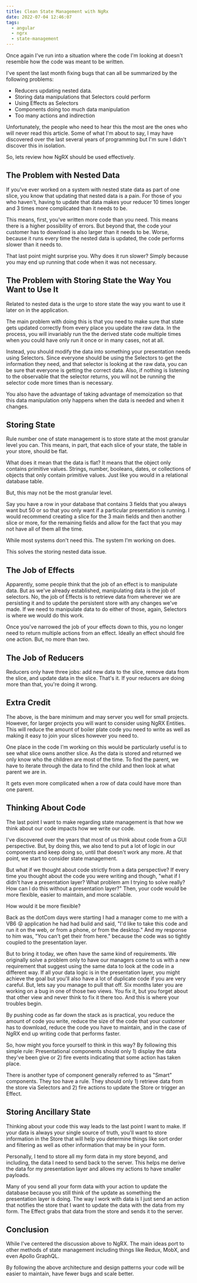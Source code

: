 ```yaml
---
title: Clean State Management with NgRx
date: 2022-07-04 12:46:07
tags:
  - angular
  - ngrx
  - state-management
---
```


Once again I've run into a situation where the code I'm looking at doesn't resemble how the code was meant to be written.

I've spent the last month fixing bugs that can all be summarized by the following problems:

- Reducers updating nested data.
- Storing data manipulations that Selectors could perform
- Using Effects as Selectors
- Components doing too much data manipulation
- Too many actions and indirection

<!-- more -->

Unfortunately, the people who need to hear this the most are the ones who will never read this article. Some of what I'm about to say, I may have discovered over the last several years of programming but I'm sure I didn't discover this in isolation.

So, lets review how NgRX should be used effectively.

## The Problem with Nested Data

If you've ever worked on a system with nested state data as part of one slice, you know that updating that nested data is a pain. For those of you who haven't, having to update that data makes your reducer 10 times longer and 3 times more complicated than it needs to be.

This means, first, you've written more code than you need. This means there is a higher possibility of errors.  But beyond that, the code your customer has to download is also larger than it needs to be.  Worse, because it runs every time the nested data is updated, the code performs slower than it needs to.

That last point might surprise you. Why does it run slower? Simply because you may end up running that code when it was not necessary.

## The Problem with Storing State the Way You Want to Use It

Related to nested data is the urge to store state the way you want to use it later on in the application.

The main problem with doing this is that you need to make sure that state gets updated correctly from every place you update the raw data. In the process, you will invariably run the the derived state code multiple times when you could have only run it once or in many cases, not at all.

Instead, you should modify the data into something your presentation needs using Selectors. Since everyone should be using the Selectors to get the information they need, and that selector is looking at the raw data, you can be sure that everyone is getting the correct data. Also, if nothing is listening to the observable that the selector returns, you will not be running the selector code more times than is necessary.

You also have the advantage of taking advantage of memoization so that this data manipulation only happens when the data is needed and when it changes.

## Storing State

Rule number one of state management is to store state at the most granular level you can. This means, in part, that each slice of your state, the table in your store, should be flat.

What does it mean that the data is flat? It means that the object only contains primitive values. Strings, number, booleans, dates, or collections of objects that only contain primitive values. Just like you would in a relational database table.

But, this may not be the most granular level.

Say you have a row in your database that contains 3 fields that you always want but 50 or so that you only want if a particular presentation is running.  I would recommend creating a slice for the 3 main fields and then another slice or more, for the remaining fields and allow for the fact that you may not have all of them all the time.

While most systems don't need this. The system I'm working on does.

This solves the storing nested data issue.

## The Job of Effects

Apparently, some people think that the job of an effect is to manipulate data.  But as we've already established, manipulating data is the job of selectors. No, the job of Effects is to retrieve data from wherever we are persisting it and to update the persistent store with any changes we've made. If we need to manipulate data to do either of those, again, Selectors is where we would do this work.

Once you've narrowed the job of your effects down to this, you no longer need to return multiple actions from an effect.  Ideally an effect should fire one action.  But, no more than two.

## The Job of Reducers

Reducers only have three jobs: add new data to the slice, remove data from the slice, and update data in the slice. That's it. If your reducers are doing more than that, you're doing it wrong.

## Extra Credit

The above, is the bare minimum and may server you well for small projects. However, for larger projects you will want to consider using NgRX Entities.  This will reduce the amount of boiler plate code you need to write as well as making it easy to join your slices however you need to.

One place in the code I'm working on this would be particularly useful is to see what slice owns another slice.  As the data is stored and returned we only know who the children are most of the time.  To find the parent, we have to iterate through the data to find the child and then look at what parent we are in.

It gets even more complicated when a row of data could have more than one parent.

## Thinking About Code

The last point I want to make regarding state management is that how we think about our code impacts how we write our code.

I've discovered over the years that most of us think about code from a GUI perspective. But, by doing this, we also tend to put a lot of logic in our components and keep doing so, until that doesn't work any more. At that point, we start to consider state management.

But what if we thought about code strictly from a data perspective? If every time you thought about the code you were writing and though, "what if I didn't have a presentation layer? What problem am I trying to solve really? How can I do this without a presentation layer?" Then, your code would be more flexible, easier to maintain, and more scalable.

How would it be more flexible?

Back as the dotCom days were starting I had a manager come to me with a VB6 😝 application he had had build and said, "I'd like to take this code and run it on the web, or from a phone, or from the desktop."  And my response to him was, "You can't get their from here." because the code was so tightly coupled to the presentation layer.

But to bring it today, we often have the same kind of requirements. We originally solve a problem only to have our managers come to us with a new requirement that suggest using the same data to look at the code in a different way.  If all your data logic is in the presentation layer, you might achieve the goal but you'll also have a lot of duplicate code if you are very careful. But, lets say you manage to pull that off. Six months later you are working on a bug in one of those two views. You fix it, but you forget about that other view and never think to fix it there too. And this is where your troubles begin.

By pushing code as far down the stack as is practical, you reduce the amount of code you write, reduce the size of the code that your customer has to download, reduce the code you have to maintain, and in the case of NgRX end up writing code that performs faster.

So, how might you force yourself to think in this way? By following this simple rule: Presentational components should only 1) display the data they've been give or 2) fire events indicating that some action has taken place.

There is another type of component generally referred to as "Smart" components. They too have a rule. They should only 1) retrieve data from the store via Selectors and 2) fire actions to update the Store or trigger an Effect.

## Storing Ancillary State

Thinking about your code this way leads to the last point I want to make. If your data is always your single source of truth, you'll want to store information in the Store that will help you determine things like sort order and filtering as well as other information that may be in your form.

Personally, I tend to store all my form data in my store beyond, and including, the data I need to send back to the server. This helps me derive the data for my presentation layer and allows my actions to have smaller payloads.

Many of you send all your form data with your action to update the database because you still think of the update as something the presentation layer is doing. The way I work with data is I just send an action that notifies the store that I want to update the data with the data from my form. The Effect grabs that data from the store and sends it to the server.

## Conclusion

While I've centered the discussion above to NgRX. The main ideas port to other methods of state management including things like Redux, MobX, and even Apollo GraphQL.

By following the above architecture and design patterns your code will be easier to maintain, have fewer bugs and scale better.

